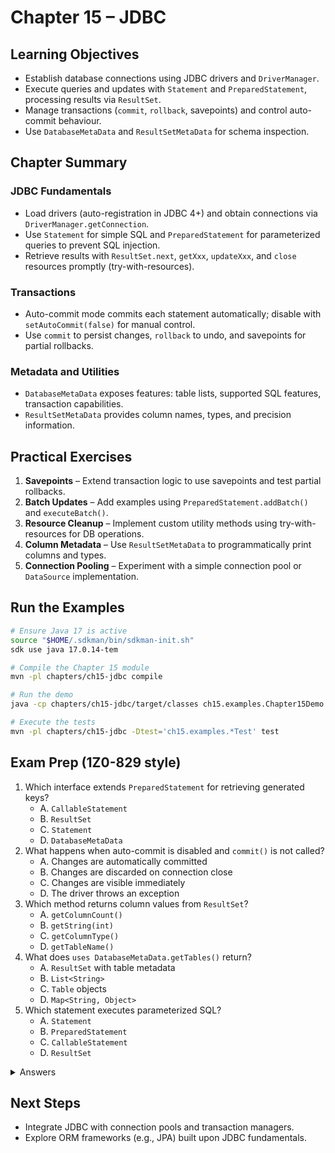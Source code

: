 # Chapter 15 – JDBC

## Learning Objectives
- Establish database connections using JDBC drivers and `DriverManager`.
- Execute queries and updates with `Statement` and `PreparedStatement`, processing results via `ResultSet`.
- Manage transactions (`commit`, `rollback`, savepoints) and control auto-commit behaviour.
- Use `DatabaseMetaData` and `ResultSetMetaData` for schema inspection.

## Chapter Summary
### JDBC Fundamentals
- Load drivers (auto-registration in JDBC 4+) and obtain connections via `DriverManager.getConnection`.
- Use `Statement` for simple SQL and `PreparedStatement` for parameterized queries to prevent SQL injection.
- Retrieve results with `ResultSet.next`, `getXxx`, `updateXxx`, and `close` resources promptly (try-with-resources).

### Transactions
- Auto-commit mode commits each statement automatically; disable with `setAutoCommit(false)` for manual control.
- Use `commit` to persist changes, `rollback` to undo, and savepoints for partial rollbacks.

### Metadata and Utilities
- `DatabaseMetaData` exposes features: table lists, supported SQL features, transaction capabilities.
- `ResultSetMetaData` provides column names, types, and precision information.

## Practical Exercises
1. **Savepoints** – Extend transaction logic to use savepoints and test partial rollbacks.
2. **Batch Updates** – Add examples using `PreparedStatement.addBatch()` and `executeBatch()`.
3. **Resource Cleanup** – Implement custom utility methods using try-with-resources for DB operations.
4. **Column Metadata** – Use `ResultSetMetaData` to programmatically print columns and types.
5. **Connection Pooling** – Experiment with a simple connection pool or `DataSource` implementation.

## Run the Examples
```bash
# Ensure Java 17 is active
source "$HOME/.sdkman/bin/sdkman-init.sh"
sdk use java 17.0.14-tem

# Compile the Chapter 15 module
mvn -pl chapters/ch15-jdbc compile

# Run the demo
java -cp chapters/ch15-jdbc/target/classes ch15.examples.Chapter15Demo

# Execute the tests
mvn -pl chapters/ch15-jdbc -Dtest='ch15.examples.*Test' test
```

## Exam Prep (1Z0-829 style)
1. Which interface extends `PreparedStatement` for retrieving generated keys?
   - A. `CallableStatement`
   - B. `ResultSet`
   - C. `Statement`
   - D. `DatabaseMetaData`
2. What happens when auto-commit is disabled and `commit()` is not called?
   - A. Changes are automatically committed
   - B. Changes are discarded on connection close
   - C. Changes are visible immediately
   - D. The driver throws an exception
3. Which method returns column values from `ResultSet`?
   - A. `getColumnCount()`
   - B. `getString(int)`
   - C. `getColumnType()`
   - D. `getTableName()`
4. What does `uses DatabaseMetaData.getTables()` return?
   - A. `ResultSet` with table metadata
   - B. `List<String>`
   - C. `Table` objects
   - D. `Map<String, Object>`
5. Which statement executes parameterized SQL?
   - A. `Statement`
   - B. `PreparedStatement`
   - C. `CallableStatement`
   - D. `ResultSet`

<details>
<summary>Answers</summary>
1: C  
2: B  
3: B  
4: A  
5: B  
</details>

## Next Steps
- Integrate JDBC with connection pools and transaction managers.
- Explore ORM frameworks (e.g., JPA) built upon JDBC fundamentals.
